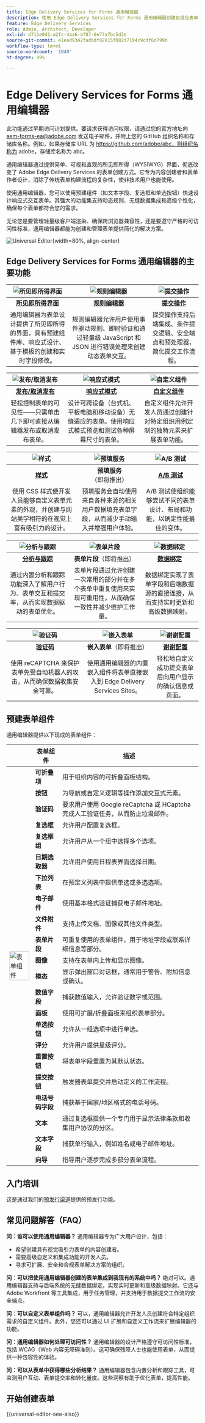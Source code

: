 ```yaml
---
title: Edge Delivery Services for Forms 通用编辑器
description: 使用 Edge Delivery Services for Forms 通用编辑器创建自适应表单。
feature: Edge Delivery Services
role: Admin, Architect, Developer
exl-id: d711e0d1-a2fc-4aa6-af87-6e77a7bc5d2e
source-git-commit: e1ead9342fadbdf82815f082d7194c9cdf6d799d
workflow-type: tm+mt
source-wordcount: '1049'
ht-degree: 99%

---
```



# Edge Delivery Services for Forms 通用编辑器

<span class="preview"> 此功能通过早期访问计划提供。要请求获得访问权限，请通过您的官方地址向 <a href="mailto:aem-forms-ea@adobe.com">aem-forms-ea@adobe.com</a> 发送电子邮件，并附上您的 GitHub 组织名称和存储库名称。例如，如果存储库 URL 为 https://github.com/adobe/abc，则组织名称为 adobe，存储库名称为 abc。</span>

通用编辑器通过提供简单、可视和直观的所见即所得（WYSIWYG）界面，彻底改变了 Adobe Edge Delivery Services 的表单创建方式。它专为内容创建者和表单作者设计，消除了传统表单构建流程的复杂性，使非技术用户也能使用。

使用通用编辑器，您可以使用预建组件（如文本字段、复选框和单选按钮）快速设计响应式交互表单。其强大的功能集支持动态规则、无缝数据集成和高级个性化，确保每个表单都符合您的需求。

无论您是要管理轻量级客户端渲染、确保跨浏览器兼容性，还是要遵守严格的可访问性标准，通用编辑器都能为创建和管理表单提供简化的解决方案。

![ Universal Editor ](/help/edge/docs/forms/universal-editor/assets/universal-editor.png){width=80%, align-center}

## Edge Delivery Services for Forms 通用编辑器的主要功能



| ![所见即所得界面](/help/edge/docs/forms/universal-editor/assets/generate-forms.svg) | ![规则编辑器](/help/edge/docs/forms/universal-editor/assets/rule-editor.svg) | ![提交操作](/help/edge/docs/forms/universal-editor/assets/submit-actions.svg) |
|:-------------:|:-------------:|:-------------:|
| [**所见即所得界面**](/help/edge/docs/forms/universal-editor/universal-editor-user-interface.md) | [**规则编辑器**](/help/edge/docs/forms/universal-editor/rule-editor-universal-editor.md) | [**提交操作**](/help/edge/docs/forms/universal-editor/submit-action.md) |
| 通用编辑器为表单设计提供了所见即所得的界面，具有预建组件库、响应式设计、基于模板的创建和实时字段修改。 | 规则编辑器允许用户使用事件驱动规则、即时验证和通过轻量级 JavaScript 和 JSON 进行错误处理来创建动态表单交互。 | 提交操作支持后端集成、条件提交逻辑、安全端点和预处理器，简化提交工作流程。 |

| ![发布/取消发布](/help/edge/docs/forms/universal-editor/assets/publish-unpublish.svg) | ![响应式模式](/help/edge/docs/forms/universal-editor/assets/responsive.svg) | ![自定义组件](/help/edge/docs/forms/universal-editor/assets/custom-components.svg) |
|:-------------:|:-------------:|:-------------:|
| [**发布/取消发布**](/help/edge/docs/forms/universal-editor/publish-forms.md) | [**响应式模式**](/help/edge/docs/forms/universal-editor/responsive-layout.md) | [**自定义组件**](/help/edge/docs/forms/universal-editor/create-custom-component.md) |
| 轻松控制表单的可见性——只需单击几下即可直接从编辑器发布或取消发布表单。 | 设计可跨设备（台式机、平板电脑和移动设备）无缝适应的表单。使用响应式模式预览和测试各种屏幕尺寸的表单。 | 自定义组件允许开发人员通过创建针对特定组织用例定制的独特元素来扩展表单功能。 |

| ![样式](/help/edge/docs/forms/universal-editor/assets/personalization.svg) | ![预填服务](/help/edge/docs/forms/universal-editor/assets/prefill-services.svg) | ![A/B 测试](/help/edge/docs/forms/universal-editor/assets/experimentation-ab-testing.svg) |
|:-------------:|:-------------:|:-------------:|
| [**样式**](/help/edge/docs/forms/universal-editor/style-theme-forms.md) | **预填服务**（即将推出） | [**A/B 测试**](https://github.com/adobe/aem-experimentation/blob/main/documentation/experiments.md) |
| 使用 CSS 样式使开发人员能够自定义表单元素的外观，并创建与网站美学相符的在视觉上富有吸引力的设计。 | 预填服务会自动使用来自各种来源的相关用户数据填充表单字段，从而减少手动输入并增强用户体验。 | A/B 测试使组织能够尝试不同的表单设计、布局和功能，以确定性能最佳的变体。 |

| ![分析与跟踪](/help/edge/docs/forms/universal-editor/assets/analyticsandtracking.svg) | ![表单片段](/help/edge/docs/forms/universal-editor/assets/form-fragments.svg) | ![数据绑定](/help/edge/docs/forms/universal-editor/assets/data-binding.svg) |
|:-------------:|:-------------:|:-------------:|
| [**分析与跟踪**](https://www.aem.live/developer/martech-integration) | **表单片段**（即将推出） | [**数据绑定**](/help/edge/docs/forms/universal-editor/integrate-forms-with-data-source.md) |
| 通过内置分析和跟踪功能深入了解用户行为、表单交互和提交率，从而实现数据驱动的表单优化。 | 表单片段通过允许创建一次常用的部分并在多个表单中重复使用来实现可重用性，从而确保一致性并减少维护工作量。 | 数据绑定实现了表单字段和后端数据源的直接连接，从而支持实时更新和高级数据映射。 |

| ![验证码](/help/edge/docs/forms/universal-editor/assets/captcha.svg) | ![嵌入表单](/help/edge/docs/forms/universal-editor/assets/embedding-forms.svg) | ![谢谢配置](/help/edge/docs/forms/universal-editor/assets/thank-you.svg) |
|:-------------:|:-------------:|:-------------:|
| [**验证码**](/help/edge/docs/forms/universal-editor/recaptcha-forms.md) | **嵌入表单**（即将推出） | [**谢谢配置**](/help/edge/docs/forms/universal-editor/submit-action.md#show-a-custom-thank-you-message-on-adaptive-form-submission-submit-action-message-ue) |
| 使用 reCAPTCHA 来保护表单免受自动机器人的攻击，从而确保数据收集安全可靠。 | 使用通用编辑器的内置嵌入组件将表单直接嵌入到 Edge Delivery Services Sites。 | 轻松地自定义成功提交表单后向用户显示的确认信息或页面。 |


<!-- ![Universal Editor](/help/edge/docs/forms/universal-editor/assets/generate-forms.svg)  **WYSIWYG interface for Form creation**: Universal Editor provides a WYSIWYG interface for form design. It provides pre-built component library, responsive design support, and template-based form creation. You can instantly add or remove form fields and modify field properties (like label, data binding, validation). You can also plugin custom form components to Universal Editor.


* **Rule editor**: The rule editor stands out as a powerful mechanism for creating sophisticated form interactions. It supports event-driven rules, instant validation, and error handling through lightweight JavaScript and JSON-based definitions. This allows developers to implement complex form logic, such as conditional field visibility, automatic calculations, and dynamic form behaviour without extensive coding.

* **Submit actions**: Submit Actions enable form submission workflows. These actions provide comprehensive backend integration options, supporting protocols like REST API. The system allows you configure data pre-processors for automatic data transformation, conditional submission logic based on form field values, and secure endpoint connections. Organizations can define complex submission rules that validate data, and manage form responses with granular control.

* **Pre-fill services:** Pre-fill Services enhance user experience by intelligently populating form fields with relevant data. These services connect to various data sources, including user profiles, browser local storage, and external databases. The mechanism supports dynamic data population, enabling automatic completion of form fields based on contextual information. Users benefit from reduced manual data entry, while administrators gain flexibility in configuring pre-fill rules across different form types and scenarios. The pre-fill functionality adapts to different authentication methods, including session-based approaches and token-based systems, ensuring both convenience and security.

* **Data binding capabilities**: Data binding in the Universal Editor enables direct, dynamic connections between form fields and backend data sources. This feature allows real-time synchronization of form data, supporting complex data mapping scenarios. The system supports transforming form inputs into structured database records with minimal configuration. Advanced mapping supports nested data structures, allowing complex form designs to interact seamlessly with intricate data models.

* **Internationalization/localization capabilities**: Internationalization support ensures global accessibility, with multi-language rendering, right-to-left language compatibility, and locale-specific formatting.

* **Analytics and tracking mechanisms**: The built-in analytics and tracking mechanisms provide comprehensive insights into form interactions, submission rates, and user behavior, enabling continuous optimization of form design and performance. 

* **Experimentation (A/B Testing)**: The Universal Editor supports experimentation by allowing organizations to run A/B tests on form designs to identify the best-performing layouts or features.

* **Task Management via Adobe Workfront**: Integration with Adobe Workfront allows teams to manage tasks related to form creation and maintenance, ensuring streamlined collaboration and efficient workflows.

* **Editor Customization via UI Extension**: Developers can extend the functionality of the Universal Editor through UI extensions, enabling tailored solutions that fit specific organizational needs. -->

## 预建表单组件

通用编辑器提供以下现成的表单组件：

<table>
  <thead>
    <tr>
      <th></th> 
      <th>表单组件</th>
      <th>描述</th>
    </tr>
  </thead>
  <tbody>
    <tr>
      <td rowspan="22"><img src="/help/edge/docs/forms/universal-editor/assets/adaptive-forms-components.png" alt="表单组件" style="width: 100%;"></td> 
      <td><b>可折叠项</b></td>
      <td>用于组织内容的可折叠面板结构。</td>
    </tr>
    <tr>
      <td><b>按钮</b></td>
      <td>为导航或自定义逻辑等操作添加交互式元素。</td>
    </tr>
    <tr>
      <td><b>验证码</b></td>
      <td>要求用户使用 Google reCaptcha 或 HCaptcha 完成人工验证任务，从而防止垃圾邮件。</td>
    </tr>
    <tr>
      <td><b>复选框</b></td>
      <td>允许用户配置复选框。</td>
    </tr>
    <tr>
      <td><b>复选框组</b></td>
      <td>允许用户从一个组中选择多个选项。</td>
    </tr>
    <tr>
      <td><b>日期选取器</b></td>
      <td>允许用户使用日程表界面选择日期。</td>
    </tr>
    <tr>
      <td><b>下拉列表</b></td>
      <td>在预定义列表中提供单选或多选选项。</td>
    </tr>
    <tr>
      <td><b>电子邮件</b></td>
      <td>使用基本格式验证捕获电子邮件地址。</td>
    </tr>
    <tr>
      <td><b>文件附件</b></td>
      <td>支持上传文档、图像或其他文件类型。</td>
    </tr>
    <tr>
      <td><b>表单片段</b></td>
      <td>可重复使用的表单组件，用于地址字段或联系详细信息等部分。</td>
    </tr>
    <tr>
      <td><b>图像</b></td>
      <td>支持在表单内上传和显示图像。</td>
    </tr>
    <tr>
      <td><b>模态</b></td>
      <td>显示弹出窗口对话框，通常用于警告、附加信息或确认。</td>
    </tr>
    <tr>
      <td><b>数值字段</b></td>
      <td>捕获数值输入，允许验证数字或范围。</td>
    </tr>
    <tr>
      <td><b>面板</b></td>
      <td>使用可扩展/折叠面板来组织表单部分。</td>
    </tr>
    <tr>
      <td><b>单选按钮</b></td>
      <td>允许从一组选项中进行单选。</td>
    </tr>
    <tr>
      <td><b>评分</b></td>
      <td>允许用户提供星级评分。</td>
    </tr>
    <tr>
      <td><b>重置按钮</b></td>
      <td>将表单字段重置为其默认状态。</td>
    </tr>
    <tr>
      <td><b>提交按钮</b></td>
      <td>触发器表单提交并启动定义的工作流程。</td>
    </tr>
    <tr>
      <td><b>电话号码字段</b></td>
      <td>捕获基于国家/地区格式的电话号码。</td>
    </tr>
    <tr>
      <td><b>文本</b></td>
      <td>通过复选框提供一个专门用于显示法律条款和收集用户协议的分区。</td>
    </tr>
    <tr>
      <td><b>文本字段</b></td>
      <td>捕获单行输入，例如姓名或电子邮件地址。</td>
    </tr>
    <tr>
      <td><b>向导</b></td>
      <td>指导用户逐步完成多部分表单流程。</td>
    </tr>
  </tbody>
</table>

<!-- * Footer: Adds a footer section for consistent design or additional information.
* Form Container: Wraps all form elements and manages overall form properties.
* Header: Adds a header section for form titles, branding, or instructions.-->
<!-- * 
* Prefillable Fields: Automatically populates form fields with data from predefined sources such as user profiles or APIs. 

* Switches/Toggle Buttons: Provides binary on/off choices for user input.


* Title: Adds a text-based heading or label to improve form clarity and organization.


In-addtion to pre-built form components, the Universal editor also provides support for:

* **Embedding Forms in Another Webpage**: The Universal Editor supports embedding forms directly into Edge Deliver Services Sites pages. This can be done using the embed component provided out of the box.

* **Validation Messages**: Validation messages provide real-time feedback to users when they enter incorrect or incomplete data. Features include:
    * Dynamic Error Display: Instantly alerts users to errors, such as invalid email addresses or missing required fields.
    * Customizable Messages: Allows form authors to define user-friendly error texts.
    * Rule-Based Validation: Supports advanced validation logic, such as checking dependencies between fields or implementing conditional rules.

* **Hidden Fields**: Hidden fields store data invisibly within the form, often for backend processing or prefilled values. Use cases include:
    * Passing contextual information (e.g., user ID or session data) to the backend without displaying it to users.
    * Capturing metadata like timestamps or tracking IDs.
    * Hidden fields are not visible to end-users but can be prefilled, updated dynamically, or used in workflows.

* **Custom Components**: Custom components allow developers to extend the functionality of forms by creating specialized or third-party integrations. Features include:
    * Flexibility: Developers can design unique form elements tailored to specific use cases.
    * Third-Party Integration: Embed widgets or tools like payment gateways, analytics trackers, or AI-driven input fields.
    * Seamless Compatibility: Custom components can integrate with the Universal Editor's drag-and-drop interface and existing features like data binding or validation.

* **Thank you Configuration**: Customize the acknowledgment message or page shown after form submission.
-->


## 入门培训

<span class="preview">这是通过我们的<a href="https://experienceleague.adobe.com/docs/experience-manager-cloud-service/content/release-notes/prerelease.html?lang=zh-hans#new-features">预发行渠道</a>提供的预发行功能。</span>

## 常见问题解答（FAQ）

**问：谁可以使用通用编辑器？**
通用编辑器专为广大用户设计，包括：

* 希望创建具有视觉吸引力表单的内容创建者。
* 需要高级自定义和集成功能的开发人员。
* 寻求可扩展、安全和合规表单解决方案的组织。

**问：可以把使用通用编辑器创建的表单集成到我现有的系统中吗？**
绝对可以。通用编辑器支持与后端系统的无缝数据绑定，实现实时更新和高级数据映射。它还与 Adobe Workfront 等工具集成，用于任务管理，并支持用于数据提交工作流的安全端点。

**问：可以自定义表单组件吗？**
可以，通用编辑器允许开发人员创建符合特定组织需求的自定义组件。此外，您还可以通过 UI 扩展和自定义工作流来扩展编辑器的功能。

**问：通用编辑器如何处理可访问性？**
通用编辑器的设计严格遵守可访问性标准，包括 WCAG（Web 内容无障碍准则）。这可确保残障人士也能使用表单，从而提供一种包容性的体验。

**问：可以从表单中获得哪些分析结果？**
通用编辑器包含内置分析和跟踪工具，可监测用户互动、表单提交率和转化量度。这些洞察有助于优化表单，提高性能。


## 开始创建表单

{{universal-editor-see-also}}

